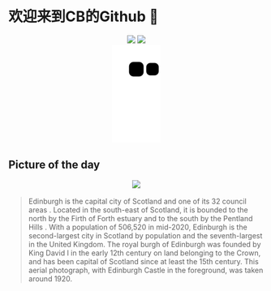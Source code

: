 
# 欢迎来到CB的Github 👋

<div align="center">
  <img height="137px" src="https://github-readme-stats.vercel.app/api?username=SuperCB&show_icons=true&theme=radical" />
  <img height="137px" src="https://github-readme-stats.vercel.app/api/top-langs/?username=SuperCB&hide_title=true&hide_border=true&layout=compact&langs_count=6&text_color=000&icon_color=fff" />
</div>


<div align="center">
    <img src="./contribution-snake/github-contribution-grid-snake.svg" />
</div>



## Picture of the day
<div align="center">
  <img width=400px src="https://upload.wikimedia.org/wikipedia/en/thumb/7/79/Aerial_View_of_Edinburgh%2C_by_Alfred_Buckham%2C_from_about_1920.jpg/450px-Aerial_View_of_Edinburgh%2C_by_Alfred_Buckham%2C_from_about_1920.jpg" />
</div>

>Edinburgh  is the capital city of  Scotland  and one of its 32  council areas . Located in the south-east of Scotland, it is bounded to the north by the  Firth of Forth  estuary and to the south by the  Pentland Hills . With a population of 506,520 in mid-2020, Edinburgh is the  second-largest city in Scotland by population  and the  seventh-largest  in the United Kingdom. The  royal burgh  of Edinburgh was founded by  King David I  in the early 12th century on land belonging to the Crown, and has been capital of Scotland since at least the 15th century. This aerial photograph, with  Edinburgh Castle  in the foreground, was taken around 1920.


